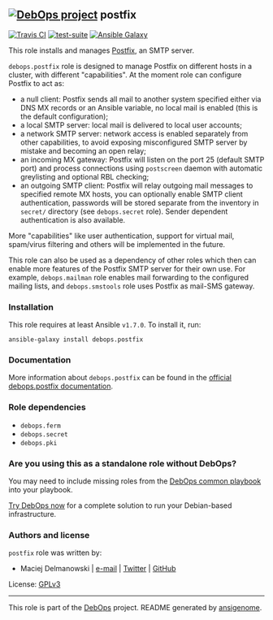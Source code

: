 ## [![DebOps project](http://debops.org/images/debops-small.png)](http://debops.org) postfix

[![Travis CI](http://img.shields.io/travis/debops/ansible-postfix.svg?style=flat)](http://travis-ci.org/debops/ansible-postfix) [![test-suite](http://img.shields.io/badge/test--suite-ansible--postfix-blue.svg?style=flat)](https://github.com/debops/test-suite/tree/master/ansible-postfix/)  [![Ansible Galaxy](http://img.shields.io/badge/galaxy-debops.postfix-660198.svg?style=flat)](https://galaxy.ansible.com/list#/roles/1589)

This role installs and manages [Postfix](http://postfix.org/), an SMTP server.

`debops.postfix` role is designed to manage Postfix on different hosts in
a cluster, with different "capabilities". At the moment role can configure
Postfix to act as:

* a null client: Postfix sends all mail to another system specified
  either via DNS MX records or an Ansible variable, no local mail is enabled
  (this is the default configuration);
* a local SMTP server: local mail is delivered to local user accounts;
* a network SMTP server: network access is enabled separately from other
  capabilities, to avoid exposing misconfigured SMTP server by mistake and
  becoming an open relay;
* an incoming MX gateway: Postfix will listen on the port 25 (default SMTP
  port) and process connections using `postscreen` daemon with automatic
  greylisting and optional RBL checking;
* an outgoing SMTP client: Postfix will relay outgoing mail messages to
  specified remote MX hosts, you can optionally enable SMTP client
  authentication, passwords will be stored separate from the inventory in
  `secret/` directory (see `debops.secret` role). Sender dependent
  authentication is also available.

More "capabilities" like user authentication, support for virtual mail,
spam/virus filtering and others will be implemented in the future.

This role can also be used as a dependency of other roles which then can
enable more features of the Postfix SMTP server for their own use. For
example, `debops.mailman` role enables mail forwarding to the configured
mailing lists, and `debops.smstools` role uses Postfix as mail-SMS gateway.

### Installation

This role requires at least Ansible `v1.7.0`. To install it, run:

    ansible-galaxy install debops.postfix

### Documentation

More information about `debops.postfix` can be found in the
[official debops.postfix documentation](http://docs.debops.org/en/latest/ansible/roles/debops.postfix.html).


### Role dependencies

- `debops.ferm`
- `debops.secret`
- `debops.pki`

### Are you using this as a standalone role without DebOps?

You may need to include missing roles from the [DebOps common
playbook](https://github.com/debops/debops-playbooks/blob/master/playbooks/common.yml)
into your playbook.

[Try DebOps now](https://github.com/debops/debops) for a complete solution to run your Debian-based infrastructure.





### Authors and license

`postfix` role was written by:
- Maciej Delmanowski | [e-mail](mailto:drybjed@gmail.com) | [Twitter](https://twitter.com/drybjed) | [GitHub](https://github.com/drybjed)

License: [GPLv3](https://tldrlegal.com/license/gnu-general-public-license-v3-%28gpl-3%29)

***

This role is part of the [DebOps](http://debops.org/) project. README generated by [ansigenome](https://github.com/nickjj/ansigenome/).
